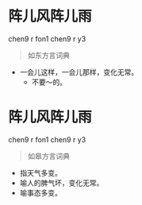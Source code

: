 # 阵儿风阵儿雨
chen9 r fon1 chen9 r y3
> 如东方言词典
- 一会儿这样，一会儿那样，变化无常。
  - 不要～的。

# 阵儿风阵儿雨
chen9 r fon1 chen9 r y3
> 如皋方言词典
- 指天气多变。
- 喻人的脾气坏，变化无常。
- 喻事态多变。
